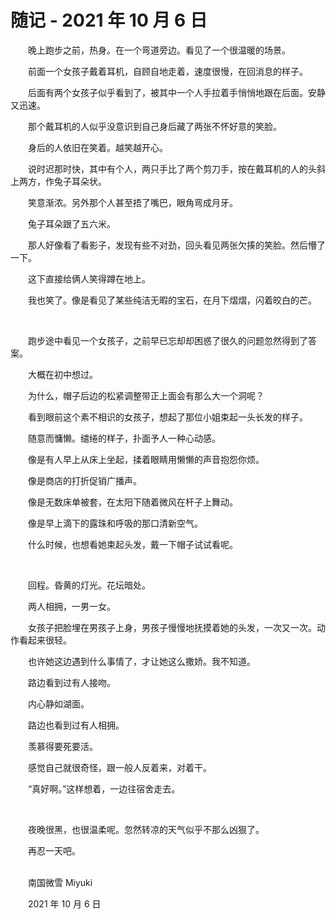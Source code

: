 # 随记 - 2021 年 10 月 6 日

　　晚上跑步之前，热身。在一个弯道旁边。看见了一个很温暖的场景。

　　前面一个女孩子戴着耳机，自顾自地走着，速度很慢，在回消息的样子。

　　后面有两个女孩子似乎看到了，被其中一个人手拉着手悄悄地跟在后面。安静又迅速。

　　那个戴耳机的人似乎没意识到自己身后藏了两张不怀好意的笑脸。

　　身后的人依旧在笑着。越笑越开心。

　　说时迟那时快，其中有个人，两只手比了两个剪刀手，按在戴耳机的人的头斜上两方，作兔子耳朵状。

　　笑意渐浓。另外那个人甚至捂了嘴巴，眼角弯成月牙。

　　兔子耳朵跟了五六米。

　　那人好像看了看影子，发现有些不对劲，回头看见两张欠揍的笑脸。然后懵了一下。

　　这下直接给俩人笑得蹲在地上。

　　我也笑了。像是看见了某些纯洁无暇的宝石，在月下熠熠，闪着皎白的芒。

<br>

　　跑步途中看见一个女孩子，之前早已忘却却困惑了很久的问题忽然得到了答案。

　　大概在初中想过。

　　为什么，帽子后边的松紧调整带正上面会有那么大一个洞呢？

　　看到眼前这个素不相识的女孩子，想起了那位小姐束起一头长发的样子。

　　随意而慵懒。缱绻的样子，扑面予人一种心动感。

　　像是有人早上从床上坐起，揉着眼睛用懒懒的声音抱怨你烦。

　　像是商店的打折促销广播声。

　　像是无数床单被套，在太阳下随着微风在杆子上舞动。

　　像是早上滴下的露珠和呼吸的那口清新空气。

　　什么时候，也想看她束起头发，戴一下帽子试试看呢。

<br>

　　回程。昏黄的灯光。花坛暗处。

　　两人相拥，一男一女。

　　女孩子把脸埋在男孩子上身，男孩子慢慢地抚摸着她的头发，一次又一次。动作看起来很轻。

　　也许她这边遇到什么事情了，才让她这么撒娇。我不知道。

　　路边看到过有人接吻。

　　内心静如湖面。

　　路边也看到过有人相拥。

　　羡慕得要死要活。

　　感觉自己就很奇怪，跟一般人反着来，对着干。

　　“真好啊。”这样想着，一边往宿舍走去。

<br>

　　夜晚很黑，也很温柔呢。忽然转凉的天气似乎不那么凶狠了。

　　再忍一天吧。


<br>
　　南国微雪 Miyuki

　　2021 年 10 月 6 日


